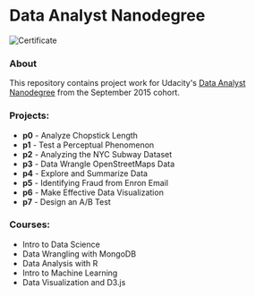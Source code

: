 # Data Analyst Nanodegree

![Certificate](https://github.com/vishy730/Nanodegree-certification/certificate.JPG)

### About
This repository contains project work for Udacity's [Data Analyst Nanodegree](https://www.udacity.com/course/nd002) from the September 2015 cohort.

### Projects:
- **p0** - Analyze Chopstick Length
- **p1** - Test a Perceptual Phenomenon
- **p2** - Analyzing the NYC Subway Dataset
- **p3** - Data Wrangle OpenStreetMaps Data
- **p4** - Explore and Summarize Data
- **p5** - Identifying Fraud from Enron Email
- **p6** - Make Effective Data Visualization
- **p7** - Design an A/B Test

### Courses:
- Intro to Data Science
- Data Wrangling with MongoDB
- Data Analysis with R
- Intro to Machine Learning
- Data Visualization and D3.js
